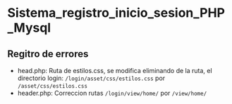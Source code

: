 # Sistema_registro_inicio_sesion_PHP_Mysql

## Regitro de errores

- head.php: Ruta de estilos.css, se modifica eliminando de la ruta, el directorio login: `/login/asset/css/estilos.css` por `/asset/css/estilos.css`
- header.php: Correccion rutas `/login/view/home/` por `/view/home/`
